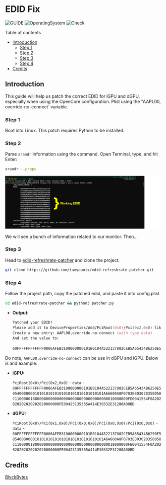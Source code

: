 # EDID Fix

![GUIDE](https://img.shields.io/badge/Guide-EDIDFix-purple)
![OperatingSystem](https://img.shields.io/badge/OS-Hackintosh-blue)
![Check](https://img.shields.io/badge/Status-Pass-brightgreen)

Table of contents

- [Introduction](#introduction)
  - [Step 1](#step-1)
  - [Step 2](#step-2)
  - [Step 3](#step-3)
  - [Step 4](#step-4)
- [Credits](#credits)

## Introduction

This guide will help us patch the correct EDID for iGPU and dGPU, especially when using the OpenCore configuration. Plist using the "AAPL00, override-no-connect` variable.

### Step 1

Boot into Linux. This patch requires Python to be installed.

### Step 2

Parse `xrandr` information using the command. Open Terminal, type, and hit Enter:

```zsh
xrandr --props
```

![XRANDREDID](XRANDR%20EDID.png)

We will see a bunch of information related to our monitor. Then...

### Step 3

Head to [edid-refreshrate-patcher](https://github.com/iamyounix/edid-refreshrate-patcher) and clone the project.

```zsh
git clone https://github.com/iamyounix/edid-refreshrate-patcher.git
```

### Step 4

Follow the project path, copy the patched edid, and paste it into config.plist.

```zsh
cd edid-refreshrate-patcher && python3 patcher.py 
```

- **Output:**

    ```zsh
    Patched your EDID!
    Please add it to DeviceProperties/Add/PciRoot(0x0)/Pci(0x2,0x0) like this:
    Create a new entry: AAPL00,override-no-connect (with type data)
    And set the value to:

    00FFFFFFFFFFFF0006AFEB3100000000101B0104A522137802CEB5A65434B6250E505400000001010101010101010101010101010101A6A600A0F0703E803020350058C110000018000000000000000000000000000000000018000000FE0041554F0A202020202020202020000000FE00423135365A414E30332E31200A00BD
    ```

Do note, `AAPL00,override-no-connect` can be use in dGPU and iGPU. Below is and example:

- **iGPU:**

    `PciRoot(0x0)/Pci(0x2,0x0)` - `data` - `00FFFFFFFFFFFF0006AFEB3100000000101B0104A522137802CEB5A65434B6250E505400000001010101010101010101010101010101A6A600A0F0703E803020350058C110000018000000000000000000000000000000000018000000FE0041554F0A202020202020202020000000FE00423135365A414E30332E31200A00BD`

- **dGPU:**

    `PciRoot(0x0)/Pci(0x1,0x0)/Pci(0x0,0x0)/Pci(0x0,0x0)/Pci(0x0,0x0)` - `data` - `00FFFFFFFFFFFF0006AFEB3100000000101B0104A522137802CEB5A65434B6250E505400000001010101010101010101010101010101A6A600A0F0703E803020350058C110000018000000000000000000000000000000000018000000FE0041554F0A202020202020202020000000FE00423135365A414E30332E31200A00BD`

## Credits

[BlvckBytes](https://github.com/BlvckBytes/EDID-RefreshRate-Patcher)
